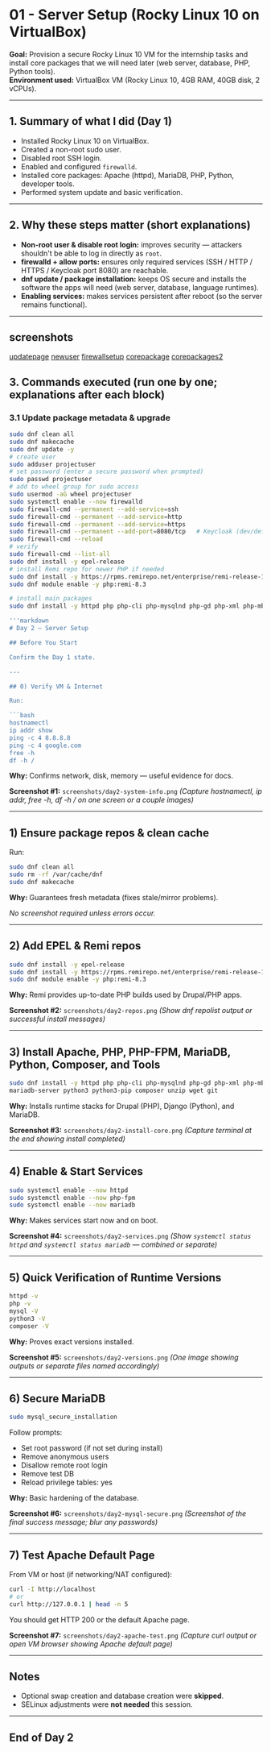 # 01 - Server Setup (Rocky Linux 10 on VirtualBox)

**Goal:** Provision a secure Rocky Linux 10 VM for the internship tasks and install core packages that we will need later (web server, database, PHP, Python tools).  
**Environment used:** VirtualBox VM (Rocky Linux 10, 4GB RAM, 40GB disk, 2 vCPUs).

---

## 1. Summary of what I did (Day 1)
- Installed Rocky Linux 10 on VirtualBox.
- Created a non-root sudo user.  
- Disabled root SSH login.  
- Enabled and configured `firewalld`.  
- Installed core packages: Apache (httpd), MariaDB, PHP, Python, developer tools.
- Performed system update and basic verification.

---

## 2. Why these steps matter (short explanations)
- **Non-root user & disable root login:** improves security — attackers shouldn't be able to log in directly as `root`.  
- **firewalld + allow ports:** ensures only required services (SSH / HTTP / HTTPS / Keycloak port 8080) are reachable.  
- **dnf update / package installation:** keeps OS secure and installs the software the apps will need (web server, database, language runtimes).  
- **Enabling services:** makes services persistent after reboot (so the server remains functional).

---
## screenshots
[updatepage](screenshots'/update.png)
[newuser](screenshots'/newuser.png)
[firewallsetup](screenshots'/firewallsetup.png)
[corepackage](screenshots'/installedcorepackages.png)
[corepackages2](screenshots'/installedcorepackages2.png)



## 3. Commands executed (run one by one; explanations after each block)

### 3.1 Update package metadata & upgrade
```bash
sudo dnf clean all
sudo dnf makecache
sudo dnf update -y
# create user
sudo adduser projectuser
# set password (enter a secure password when prompted)
sudo passwd projectuser
# add to wheel group for sudo access
sudo usermod -aG wheel projectuser
sudo systemctl enable --now firewalld
sudo firewall-cmd --permanent --add-service=ssh
sudo firewall-cmd --permanent --add-service=http
sudo firewall-cmd --permanent --add-service=https
sudo firewall-cmd --permanent --add-port=8080/tcp   # Keycloak (dev/default)
sudo firewall-cmd --reload
# verify
sudo firewall-cmd --list-all
sudo dnf install -y epel-release
# install Remi repo for newer PHP if needed
sudo dnf install -y https://rpms.remirepo.net/enterprise/remi-release-10.rpm
sudo dnf module enable -y php:remi-8.3

# install main packages
sudo dnf install -y httpd php php-cli php-mysqlnd php-gd php-xml php-mbstring php-json php-fpm mariadb-server python3 python3-pip git wget unzip composer

'''markdown
# Day 2 – Server Setup

## Before You Start

Confirm the Day 1 state.

---

## 0) Verify VM & Internet

Run:

```bash
hostnamectl
ip addr show
ping -c 4 8.8.8.8
ping -c 4 google.com
free -h
df -h /
```

**Why:** Confirms network, disk, memory — useful evidence for docs.

**Screenshot #1:** `screenshots/day2-system-info.png`
*(Capture hostnamectl, ip addr, free -h, df -h / on one screen or a couple images)*

---

## 1) Ensure package repos & clean cache

Run:

```bash
sudo dnf clean all
sudo rm -rf /var/cache/dnf
sudo dnf makecache
```

**Why:** Guarantees fresh metadata (fixes stale/mirror problems).

*No screenshot required unless errors occur.*

---

## 2) Add EPEL & Remi repos

```bash
sudo dnf install -y epel-release
sudo dnf install -y https://rpms.remirepo.net/enterprise/remi-release-10.rpm
sudo dnf module enable -y php:remi-8.3
```

**Why:** Remi provides up-to-date PHP builds used by Drupal/PHP apps.

**Screenshot #2:** `screenshots/day2-repos.png`
*(Show dnf repolist output or successful install messages)*

---

## 3) Install Apache, PHP, PHP-FPM, MariaDB, Python, Composer, and Tools

```bash
sudo dnf install -y httpd php php-cli php-mysqlnd php-gd php-xml php-mbstring php-json php-fpm \
mariadb-server python3 python3-pip composer unzip wget git
```

**Why:** Installs runtime stacks for Drupal (PHP), Django (Python), and MariaDB.

**Screenshot #3:** `screenshots/day2-install-core.png`
*(Capture terminal at the end showing install completed)*

---

## 4) Enable & Start Services

```bash
sudo systemctl enable --now httpd
sudo systemctl enable --now php-fpm
sudo systemctl enable --now mariadb
```

**Why:** Makes services start now and on boot.

**Screenshot #4:** `screenshots/day2-services.png`
*(Show `systemctl status httpd` and `systemctl status mariadb` — combined or separate)*

---

## 5) Quick Verification of Runtime Versions

```bash
httpd -v
php -v
mysql -V
python3 -V
composer -V
```

**Why:** Proves exact versions installed.

**Screenshot #5:** `screenshots/day2-versions.png`
*(One image showing outputs or separate files named accordingly)*

---

## 6) Secure MariaDB

```bash
sudo mysql_secure_installation
```

Follow prompts:

* Set root password (if not set during install)
* Remove anonymous users
* Disallow remote root login
* Remove test DB
* Reload privilege tables: yes

**Why:** Basic hardening of the database.

**Screenshot #6:** `screenshots/day2-mysql-secure.png`
*(Screenshot of the final success message; blur any passwords)*

---

## 7) Test Apache Default Page

From VM or host (if networking/NAT configured):

```bash
curl -I http://localhost
# or
curl http://127.0.0.1 | head -n 5
```

You should get HTTP 200 or the default Apache page.

**Screenshot #7:** `screenshots/day2-apache-test.png`
*(Capture curl output or open VM browser showing Apache default page)*

---

## Notes

* Optional swap creation and database creation were **skipped**.
* SELinux adjustments were **not needed** this session.

---

## End of Day 2





